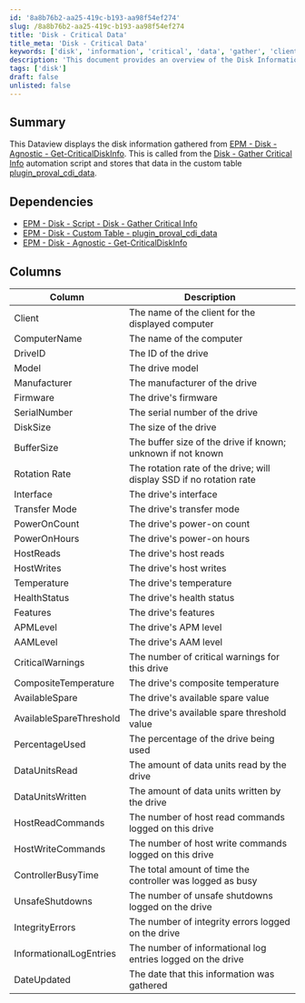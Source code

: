 ```yaml
---
id: '8a8b76b2-aa25-419c-b193-aa98f54ef274'
slug: /8a8b76b2-aa25-419c-b193-aa98f54ef274
title: 'Disk - Critical Data'
title_meta: 'Disk - Critical Data'
keywords: ['disk', 'information', 'critical', 'data', 'gather', 'client', 'computer', 'drive', 'manufacturer', 'health']
description: 'This document provides an overview of the Disk Information Display, which gathers critical disk data from the EPM - Disk - Agnostic - Get-CriticalDiskInfo script and stores it in a custom table. It includes details about the columns and dependencies involved in the process.'
tags: ['disk']
draft: false
unlisted: false
---
```


## Summary

This Dataview displays the disk information gathered from [EPM - Disk - Agnostic - Get-CriticalDiskInfo](/docs/880d2a63-b304-40a3-8ec3-1fb13b272fa7). This is called from the [Disk - Gather Critical Info](/docs/ee31c873-0d1f-42fa-b698-cdfe1cbf75a6) automation script and stores that data in the custom table [plugin_proval_cdi_data](/docs/7a224177-45ff-4f2e-a8fe-a734a642a539).

## Dependencies

- [EPM - Disk - Script - Disk - Gather Critical Info](/docs/ee31c873-0d1f-42fa-b698-cdfe1cbf75a6)
- [EPM - Disk - Custom Table - plugin_proval_cdi_data](/docs/7a224177-45ff-4f2e-a8fe-a734a642a539)
- [EPM - Disk - Agnostic - Get-CriticalDiskInfo](/docs/880d2a63-b304-40a3-8ec3-1fb13b272fa7)

## Columns

| Column                | Description                                                              |
|----------------------|--------------------------------------------------------------------------|
| Client               | The name of the client for the displayed computer                        |
| ComputerName         | The name of the computer                                                 |
| DriveID              | The ID of the drive                                                      |
| Model                | The drive model                                                         |
| Manufacturer         | The manufacturer of the drive                                           |
| Firmware             | The drive's firmware                                                    |
| SerialNumber         | The serial number of the drive                                          |
| DiskSize             | The size of the drive                                                   |
| BufferSize           | The buffer size of the drive if known; unknown if not known            |
| Rotation Rate        | The rotation rate of the drive; will display SSD if no rotation rate   |
| Interface            | The drive's interface                                                   |
| Transfer Mode        | The drive's transfer mode                                               |
| PowerOnCount         | The drive's power-on count                                              |
| PowerOnHours         | The drive's power-on hours                                              |
| HostReads            | The drive's host reads                                                  |
| HostWrites           | The drive's host writes                                                 |
| Temperature          | The drive's temperature                                                 |
| HealthStatus         | The drive's health status                                               |
| Features             | The drive's features                                                    |
| APMLevel             | The drive's APM level                                                  |
| AAMLevel             | The drive's AAM level                                                  |
| CriticalWarnings     | The number of critical warnings for this drive                          |
| CompositeTemperature  | The drive's composite temperature                                       |
| AvailableSpare       | The drive's available spare value                                       |
| AvailableSpareThreshold | The drive's available spare threshold value                             |
| PercentageUsed       | The percentage of the drive being used                                   |
| DataUnitsRead        | The amount of data units read by the drive                              |
| DataUnitsWritten     | The amount of data units written by the drive                           |
| HostReadCommands     | The number of host read commands logged on this drive                   |
| HostWriteCommands    | The number of host write commands logged on this drive                  |
| ControllerBusyTime   | The total amount of time the controller was logged as busy              |
| UnsafeShutdowns      | The number of unsafe shutdowns logged on the drive                      |
| IntegrityErrors      | The number of integrity errors logged on the drive                      |
| InformationalLogEntries | The number of informational log entries logged on the drive           |
| DateUpdated          | The date that this information was gathered                             |

